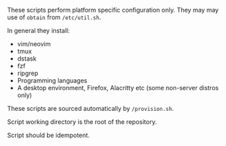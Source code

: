 These scripts perform platform specific configuration only. They may may use of
`obtain` from `/etc/util.sh`.

In general they install:

* vim/neovim
* tmux
* dstask
* fzf
* ripgrep
* Programming languages
* A desktop environment, Firefox, Alacritty etc (some non-server distros only)


These scripts are sourced automatically by `/provision.sh`.

Script working directory is the root of the repository.

Script should be idempotent.
